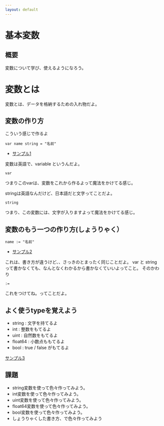 ```yaml
---
layout: default
---
```


# 基本変数

## 概要

変数について学び、使えるようになろう。

# 変数とは

変数とは、データを格納するための入れ物だよ。


## 変数の作り方

こういう感じで作るよ

```
var name string = "名前"
```
* [サンプル1](http://play.golang.org/p/baZ6D3IVPu)


変数は英語で、variable というんだよ。

```
var
```

つまりこのvarは、変数をこれから作るよって魔法をかけてる感じ。

stringは英語なんだけど、日本語だと文字ってことだよ。

```
string
```
つまり、この変数には、文字が入りますよって魔法をかけてる感じ。


## 変数のもう一つの作り方(しょうりゃく）

```
name := "名前"
```

* [サンプル2](http://play.golang.org/p/764VcWm7Q7)

これは、書き方が違うけど、、さっきのとまったく同じことだよ。
var と string って書かなくても、なんとなくわかるから書かなくていいよってこと。
そのかわり

```
:= 
```
これをつけてね。ってことだよ。


## よく使うtypeを覚えよう

* string : 文字を持てるよ
* int : 整数をもてるよ
* uint : 自然数をもてるよ
* float64 : 小数点ももてるよ
* bool : true / false がもてるよ

[サンプル3](http://play.golang.org/p/8msQQzm0on)

## 課題

* string変数を使って色々作ってみよう。
* int変数を使って色々作ってみよう。
* uint変数を使って色々作ってみよう。
* float64変数を使って色々作ってみよう。
* bool変数を使って色々作ってみよう。
* しょうりゃくした書き方、で色々作ってみよう



